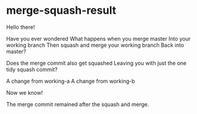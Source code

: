 # merge-squash-result

Hello there!

Have you ever wondered
What happens when you merge master
Into your working branch
Then squash and merge your working branch
Back into master?

Does the merge commit also get squashed
Leaving you with just the one tidy squash commit?

A change from working-a
A change from working-b

Now we know!

The merge commit remained after the squash and merge.
